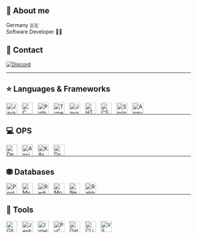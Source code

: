 ## 📌 About me
Germany 🇩🇪 <br />
Software Developer 👨‍💻 <br />


## 💬 Contact

[![Discord](https://img.shields.io/badge/Discord-%235865F2.svg?style=for-the-badge&logo=discord&logoColor=white)](https://discord.com/users/261598730027925505)

---

## ⭐ Languages & Frameworks

<img align="left" title="Java" width="30px" style="padding-right:10px;" src="https://cdn.jsdelivr.net/gh/devicons/devicon/icons/java/java-original.svg"/>
<img align="left" title="C" width="30px" style="padding-right:10px;" src="https://cdn.jsdelivr.net/gh/devicons/devicon/icons/c/c-original.svg" />
<img align="left" title="Python" width="30px" style="padding-right:10px;" src="https://cdn.jsdelivr.net/gh/devicons/devicon/icons/python/python-plain.svg" />
<img align="left" title="TypeScript" width="30px" style="padding-right:10px;" src="https://cdn.jsdelivr.net/gh/devicons/devicon/icons/typescript/typescript-plain.svg" />
<img align="left" title="JavaScript" width="30px" style="padding-right:10px;" src="https://cdn.jsdelivr.net/gh/devicons/devicon/icons/javascript/javascript-plain.svg" />
<img align="left" title="HTML" width="30px" style="padding-right:10px;" src="https://cdn.jsdelivr.net/gh/devicons/devicon/icons/html5/html5-plain.svg" />
<img align="left" title="CSS" width="30px" style="padding-right:10px;" src="https://cdn.jsdelivr.net/gh/devicons/devicon/icons/css3/css3-plain.svg" />
<img align="left" title="Spring Boot" width="30px" style="padding-right:10px;" src="https://cdn.jsdelivr.net/gh/devicons/devicon/icons/spring/spring-original.svg" />
<img align="left" title="Angular" width="30px" style="padding-right:10px;" src="https://cdn.jsdelivr.net/gh/devicons/devicon/icons/angularjs/angularjs-plain.svg" />
<br />

---
## 💻 OPS
<img align="left" title="Debian" width="30px" style="padding-right:10px;" src="https://cdn.jsdelivr.net/gh/devicons/devicon/icons/debian/debian-original.svg" />
<img align="left" title="Ansible" width="30px" style="padding-right:10px;" src="https://cdn.jsdelivr.net/gh/devicons/devicon/icons/ansible/ansible-original.svg" />
<img align="left" title="K8s" width="30px" style="padding-right:10px;" src="https://cdn.jsdelivr.net/gh/devicons/devicon/icons/kubernetes/kubernetes-plain.svg" />
<img align="left" title="Docker" width="30px" style="padding-right:10px;" src="https://cdn.jsdelivr.net/gh/devicons/devicon/icons/docker/docker-original.svg" />
<br />

---
## ⛃ Databases

<img align="left" title="PostgreSQL" width="30px" style="padding-right:10px;" src="https://cdn.jsdelivr.net/gh/devicons/devicon/icons/postgresql/postgresql-original.svg" />
<img align="left" title="MySQL" width="30px" style="padding-right:10px;" src="https://cdn.jsdelivr.net/gh/devicons/devicon/icons/mysql/mysql-original-wordmark.svg" />
<img align="left" title="Redis" width="30px" style="padding-right:10px;" src="https://cdn.jsdelivr.net/gh/devicons/devicon/icons/redis/redis-original.svg" />
<img align="left" title="MongoDB" width="30px" style="padding-right:10px;" src="https://cdn.jsdelivr.net/gh/devicons/devicon/icons/mongodb/mongodb-original-wordmark.svg" />
<img align="left" title="Neo4J" width="30px" style="padding-right:10px;" src="https://cdn.jsdelivr.net/gh/devicons/devicon/icons/neo4j/neo4j-original-wordmark.svg" />
<img align="left" title="RabbitMQ" width="30px" style="padding-right:10px;" src="https://cdn.icon-icons.com/icons2/2699/PNG/512/rabbitmq_logo_icon_170810.png" />
<br />

---
## 🧰 Tools
<img align="left" title="Git" width="30px" style="padding-right:10px;" src="https://cdn.jsdelivr.net/gh/devicons/devicon/icons/git/git-original.svg" />
<img align="left" title="Jenkins" width="30px" style="padding-right:10px;" src="https://cdn.jsdelivr.net/gh/devicons/devicon/icons/jenkins/jenkins-original.svg" />
<img align="left" title="IntellJ IDEA" width="30px" style="padding-right:10px;" src="https://upload.wikimedia.org/wikipedia/commons/9/9c/IntelliJ_IDEA_Icon.svg" />
<img align="left" title="PyCharm" width="30px" style="padding-right:10px;" src="https://upload.wikimedia.org/wikipedia/commons/1/1d/PyCharm_Icon.svg" />
<img align="left" title="DataGrid" width="30px" style="padding-right:10px;" src="https://resources.jetbrains.com/storage/products/datagrip/img/meta/datagrip_logo_300x300.png" />
<img align="left" title="CLion" width="30px" style="padding-right:10px;" src="https://resources.jetbrains.com/storage/products/clion/img/meta/clion_logo_300x300.png" />
<img align="left" title="VS Code" width="30px" style="padding-right:10px;" src="https://cdn.jsdelivr.net/gh/devicons/devicon/icons/vscode/vscode-original.svg" />



